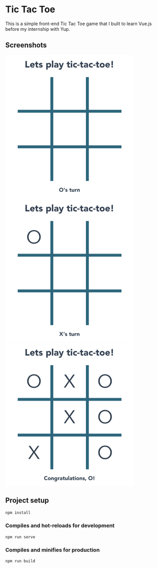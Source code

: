 # Tic Tac Toe

This is a simple front-end Tic Tac Toe game that I built to learn Vue.js before my internship with Yup.

## Screenshots
<img src="images/initial.png" width="400">
<img src="images/second-move.png" width="400">
<img src="images/finished.png" width="400">

## Project setup
```
npm install
```

### Compiles and hot-reloads for development
```
npm run serve
```

### Compiles and minifies for production
```
npm run build
```
